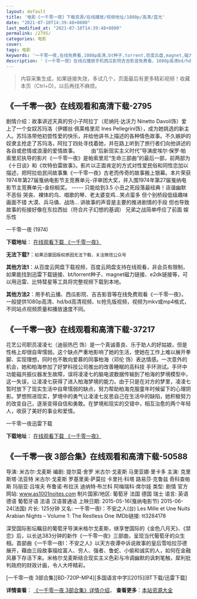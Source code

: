 ```yaml
---
layout: default
title: '电影《一千零一夜》下载资源/在线播放/视频地址/1080p/高清/蓝光'
date: "2021-07-10T14:39:48+0800"
last_modified_at: "2021-07-10T14:39:48+0800"
permalink: /2795/
categories: 电影
cover:
tags: 电影
keywords: '一千零一夜,在线免费看,1080p高清,bt种子,torrent,百度云盘,magnet,磁力链,迅雷下载资源'
description: '《一千零一夜》在线云播放手机西瓜影院吉吉影音免费看，1080p高清bd/hd未删减完整版和tc抢先枪版，mkv/mp4格式，附带bt/torrent种子、magnet/磁力链、百度云盘、网盘资源迅雷下载链接'
---
```


>内容采集生成，如果链接失效，多试几个，页面最后有更多精彩视频！收藏本页（Ctrl+D)，以后再找不麻烦。


## 《一千零一夜》在线观看和高清下载-2795

剧情介绍：故事讲述天真的穷小子阿拉丁（尼纳托·达沃力 Ninetto Davoli饰）爱上了一个女奴苏玛洛（伊娜丝·佩莱格里尼 Ines Pellegrini饰），成为她挑选的新主人。苏玛洛带他初尝性爱的快乐，并给他讲书上描述的各种情色故事。不久嫉妒的奴隶主抢走了苏玛洛，阿拉丁四处寻找着她，并在路上听到了旅行者们向他讲述的各自或悲情或浪漫的爱情故事。  　　由“后新现实主义时代”导演皮埃尔·保罗·帕索里尼执导的影片《一千零一夜》是帕索里尼“生命三部曲”的最后一部，前两部为《十日谈》和《坎特伯雷故事》。影片以正面肯定的方式对性爱民俗和同性恋加以描述，把阿拉伯民间故事集《一千零一夜》古老而传奇的故事搬上银幕。本片荣获1974年第27届戛纳电影节主竞赛单元-评审团大奖，并入围1974年第27届戛纳电影节主竞赛单元-金棕榈奖。 ----- 只能给到3.5 小丑之死段落最经典！诙谐幽默不恶俗 哭丧、裸体的鸟、唱歌的琴、老太婆变鸡…笑点蛮多 但个别桥段低级趣味 画面不错 大漠、兵马俑、战场… 讲故事的声音是主要的推进剧情的手段 但也导致故事的衔接好像在东拉西扯（符合片子幻想的基调） 兄弟之战简单呼应了前面 娱乐性


一千零一夜 (1974)

**下载地址**： [在线观看下载 《一千零一夜》](https://www.btbtdy.me/btdy/dy4364.html) 


**无法下载?**：`如果迅雷因版权原因无法下载，关注微信公众号 `

**其他方法1**：从百度云网盘下载视频，百度云网盘支持在线观看，非会员有限制，如果能找到迅雷下载链接、bt/torrent种子、magnet磁力链接、e2dk链接等，可以用迅雷、比特彗星等工具将完整视频下载到本地。

**其他方法2**：用手机云播、西瓜影院、吉吉影音等在线免费观看《一千零一夜》，一般提供1080p高清、hd/bd高清视频、tc抢先版视频，视频为mkv或mp4格式，不同站点视频质量和播放速度不同。


## 《一千零一夜》在线观看和高清下载-37217

花艺公司职员凌凌七（迪丽热巴 饰）是一个真诚善良、乐于助人的好姑娘，但是性格上却很自卑懦弱。这个缺点严重地影响了她的生活，使她在工作上难以展开拳脚、实现理想，同时也不敢向爱慕的同事柏海（邓伦 饰）表达情感。一次意外的机会，她和柏海参加了好梦科技公司推出的改善睡眠的高科技 手环测试。手环中功能磁共振仪器发生故障，误将凌凌七的脑电波数据传输到了柏海的梦境模型中，这一失误，让凌凌七获得了进入柏海梦境的能力。由于只是在对方的梦里，凌凌七暂时放下了现实生活中自卑懦弱的缺点，努力帮助柏海克服童年时候留下的心理阴影。梦想照进现实，梦境中的勇气让凌凌七反思自己在生活中的缺陷，她积极努力的改变自己，逐渐变得自信和勇敢。在梦境和现实的交错中，相互治愈的两个年轻人，收获了美好的事业和爱情。


一千零一夜迅雷下载

**下载地址**： [在线观看下载 《一千零一夜》](https://www.993dy.com//vod-detail-id-30698.html) 


## 《一千零一夜 3部合集》在线观看和高清下载-50588

导演: 米古尔·戈麦斯 编剧: 提尔莫·舍罗 米古尔·戈麦斯 马里亚娜·里卡多 主演: 克里斯塔·法亚特 米古尔·戈麦斯 罗基里奥·萨莫拉 卡里托·科塔 路易莎·克鲁兹 奇科查帕斯 玛丽亚·吕埃夫 布鲁诺·布拉沃 迪纳特·布兰科 阿梅瑞科·席尔娃 类型: 剧情 官方网站: www.as1001noites.com 制片国家/地区: 葡萄牙 法国 德国 瑞士 语言: 英语 德语 葡萄牙语 法语 汉语普通话 上映日期: 2015-05-16(戛纳电影节) 2015-06-24(法国) 片长: 125分钟 又名: 一千零一夜I：不安之人(台) Les Mille et Une Nuits Arabian Nights – Volume 1: The Restless One IMDb链接: tt3284178

深受国际影坛瞩目的葡萄牙导演米格尔戈麦斯，继享誉国际的《金色八月天》、《禁恋》后，以长达383分钟的新作《一千零一夜》三部曲，呈现当代葡萄牙的众生相。首部曲《一千零一夜I：不安之人》以天方夜谭中诉说故事的皇后雪哈拉莎德展开，藉由三段故事描绘富人、穷人、强者、鲁蛇、小偷和诚实的人，如何在金融风暴下存活下来。米格尔戈麦斯结合现实主义色彩与冷调幽默的讽刺笔触，犀利批判政府的财政计画，令人大呼精彩。


[一千零一夜 3部合集][BD-720P-MP4][多国语言中字][2015][BT下载/迅雷下载]

**详情查看**： [《一千零一夜 3部合集》详情介绍](/movie/50588/)， **查看更多**：[本站资源大全](/movie/t/all/)

